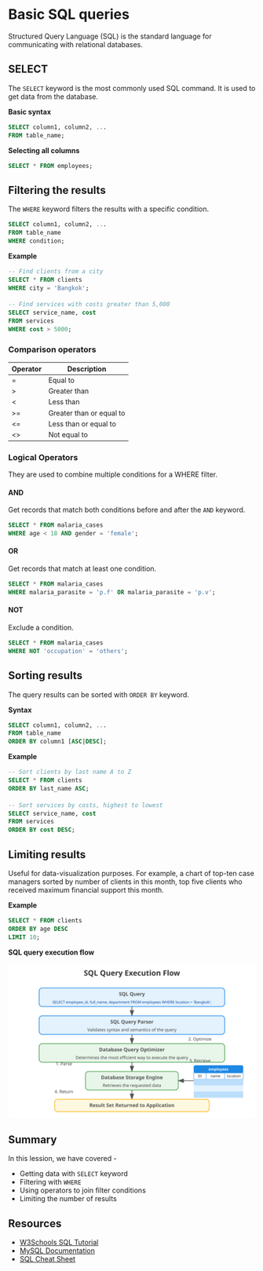 # Basic SQL queries

Structured Query Language (SQL) is the standard language for communicating with relational databases.

## SELECT

The `SELECT` keyword is the most commonly used SQL command. It is used to get data from the database.

**Basic syntax**

```sql
SELECT column1, column2, ...
FROM table_name;
```

**Selecting all columns**

```sql
SELECT * FROM employees;
```

## Filtering the results

The `WHERE` keyword filters the results with a specific condition.

```sql
SELECT column1, column2, ...
FROM table_name
WHERE condition;
```

**Example**
```sql
-- Find clients from a city
SELECT * FROM clients
WHERE city = 'Bangkok';

-- Find services with costs greater than 5,000
SELECT service_name, cost
FROM services
WHERE cost > 5000;
```

### Comparison operators

| Operator | Description               |
|----------|---------------------------|
| =        | Equal to                  |
| >        | Greater than              |
| <        | Less than                 |
| >=       | Greater than or equal to  |
| <=       | Less than or equal to     |
| <>       | Not equal to              |

### Logical Operators

They are used to combine multiple conditions for a WHERE filter.

#### AND

Get records that match both conditions before and after the `AND` keyword.
```sql
SELECT * FROM malaria_cases
WHERE age < 18 AND gender = 'female';
```

#### OR

Get records that match at least one condition.
```sql
SELECT * FROM malaria_cases
WHERE malaria_parasite = 'p.f' OR malaria_parasite = 'p.v';
```

#### NOT

Exclude a condition.
```sql
SELECT * FROM malaria_cases
WHERE NOT 'occupation' = 'others';
```

## Sorting results

The query results can be sorted with `ORDER BY` keyword.

**Syntax**
```sql
SELECT column1, column2, ...
FROM table_name
ORDER BY column1 [ASC|DESC];
```

**Example**
```sql
-- Sort clients by last name A to Z
SELECT * FROM clients
ORDER BY last_name ASC;

-- Sort services by costs, highest to lowest
SELECT service_name, cost
FROM services
ORDER BY cost DESC;
```

## Limiting results

Useful for data-visualization purposes. For example, a chart of top-ten case managers sorted by number of clients in this month, top five clients who received maximum financial support this month.

**Example**
```sql
SELECT * FROM clients
ORDER BY age DESC
LIMIT 10;
```
**SQL query execution flow**

![SQL Query Execution Flow](../../resources/images/sql-query-execution.svg)

## Summary

In this lession, we have covered -
* Getting data with `SELECT` keyword
* Filtering with `WHERE`
* Using operators to join filter conditions
* Limiting the number of results

## Resources
- [W3Schools SQL Tutorial](https://www.w3schools.com/sql/)
- [MySQL Documentation](https://dev.mysql.com/doc/refman/8.0/en/select.html)
- [SQL Cheat Sheet](https://www.sqltutorial.org/sql-cheat-sheet/)

